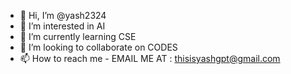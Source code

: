 - 👋 Hi, I’m @yash2324
- 👀 I’m interested in AI
- 🌱 I’m currently learning CSE
- 💞️ I’m looking to collaborate on CODES
- 📫 How to reach me - EMAIL ME AT : thisisyashgpt@gmail.com

<!---
yash2324/yash2324 is a ✨ special ✨ repository because its `README.md` (this file) appears on your GitHub profile.
You can click the Preview link to take a look at your changes.
--->
